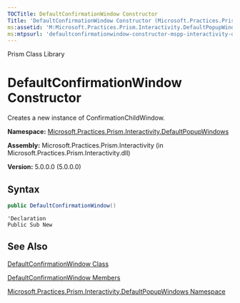```yaml
---
TOCTitle: DefaultConfirmationWindow Constructor
Title: 'DefaultConfirmationWindow Constructor (Microsoft.Practices.Prism.Interactivity.DefaultPopupWindows)'
ms:assetid: 'M:Microsoft.Practices.Prism.Interactivity.DefaultPopupWindows.DefaultConfirmationWindow.\#ctor'
ms:mtpsurl: 'defaultconfirmationwindow-constructor-mspp-interactivity-defaultpopupwindows.md'
---
```


Prism Class Library

# DefaultConfirmationWindow Constructor

Creates a new instance of ConfirmationChildWindow.

**Namespace:** [Microsoft.Practices.Prism.Interactivity.DefaultPopupWindows](mspp-interactivity-defaultpopupwindows-namespace.md)

**Assembly:** Microsoft.Practices.Prism.Interactivity (in Microsoft.Practices.Prism.Interactivity.dll)

**Version:** 5.0.0.0 (5.0.0.0)

## Syntax

```C#
public DefaultConfirmationWindow()
```
```VB
'Declaration
Public Sub New
```

## See Also


[DefaultConfirmationWindow Class](defaultconfirmationwindow-class-mspp-interactivity-defaultpopupwindows.md)

[DefaultConfirmationWindow Members](defaultconfirmationwindow-members-mspp-interactivity-defaultpopupwindows.md)

[Microsoft.Practices.Prism.Interactivity.DefaultPopupWindows Namespace](mspp-interactivity-defaultpopupwindows-namespace.md)
